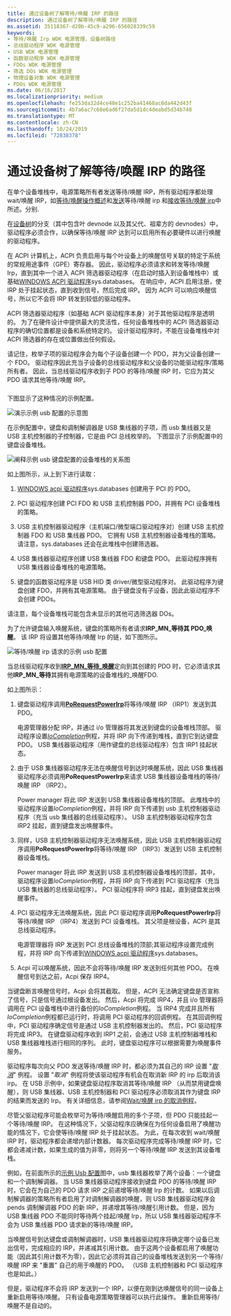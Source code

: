 ```yaml
---
title: 通过设备树了解等待/唤醒 IRP 的路径
description: 通过设备树了解等待/唤醒 IRP 的路径
ms.assetid: 35118367-d20b-45c9-a296-656028339c59
keywords:
- 等待/唤醒 Irp WDK 电源管理，设备树路径
- 总线驱动程序 WDK 电源管理
- USB WDK 电源管理
- 函数驱动程序 WDK 电源管理
- FDOs WDK 电源管理
- 筛选 DOs WDK 电源管理
- 物理设备对象 WDK 电源管理
- PDOs WDK 电源管理
ms.date: 06/16/2017
ms.localizationpriority: medium
ms.openlocfilehash: fe253da32d4ce48e1c252ba41468ac6da442d43f
ms.sourcegitcommit: 4b7a6ac7c68e6ad6f27da5d1dc4deabd5d34b748
ms.translationtype: MT
ms.contentlocale: zh-CN
ms.lasthandoff: 10/24/2019
ms.locfileid: "72838378"
---
```

# <a name="understanding-the-path-of-waitwake-irps-through-a-device-tree"></a>通过设备树了解等待/唤醒 IRP 的路径





在单个设备堆栈中，电源策略所有者发送等待/唤醒 IRP，所有驱动程序都处理 wait/唤醒 IRP，如[等待/唤醒操作概述](overview-of-wait-wake-operation.md)和[发送](sending-a-wait-wake-irp.md)等待/唤醒 irp 和[接收等待/唤醒 irp](receiving-a-wait-wake-irp.md)中所述。分别.

在[设备树](device-tree.md)的分支（其中包含叶 devnode 以及其父代、祖辈方的 devnodes）中，驱动程序必须合作，以确保等待/唤醒 IRP 达到可以启用所有必要硬件以进行唤醒的驱动程序。

在 ACPI 计算机上，ACPI 负责启用与每个叶设备上的唤醒信号关联的特定于系统的常规用途事件（GPE）寄存器。 因此，驱动程序必须请求和转发等待/唤醒 Irp，直到其中一个进入 ACPI 筛选器驱动程序（在启动时插入到设备堆栈中）或基础[WINDOWS ACPI 驱动程序](acpi-driver.md)sys.databases。 在响应中，ACPI 启用注册，使 IRP 处于挂起状态，直到收到信号，然后完成 IRP。 因为 ACPI 可以响应唤醒信号，所以它不会将 IRP 转发到较低的驱动程序。

ACPI 筛选器驱动程序（如基础 ACPI 驱动程序本身）对于其他驱动程序是透明的。 为了在硬件设计中提供最大的灵活性，任何设备堆栈中的 ACPI 筛选器驱动程序的确切位置都是设备和系统特定的。 设计驱动程序时，不能在设备堆栈中对 ACPI 筛选器的存在或位置做出任何假设。

请记住，枚举子项的驱动程序会为每个子设备创建一个 PDO，并为父设备创建一个 FDO。 驱动程序因此充当子设备的总线驱动程序和父设备的功能驱动程序/策略所有者。 因此，当总线驱动程序收到子 PDO 的等待/唤醒 IRP 时，它应为其父 PDO 请求其他等待/唤醒 IRP。

### <a href="" id="sample-usb-configuration"></a>

下图显示了这种情况的示例配置。

![演示示例 usb 配置的示意图](images/wwhw.png)

在示例配置中，键盘和调制解调器是 USB 集线器的子项，而 usb 集线器又是 USB 主机控制器的子控制器，它是由 PCI 总线枚举的。 下图显示了示例配置中的键盘设备堆栈。

![阐释示例 usb 键盘配置的设备堆栈的关系图](images/wwdobj.png)

如上图所示，从上到下进行读取：

1.  [WINDOWS acpi 驱动程序](acpi-driver.md)sys.databases 创建用于 PCI 的 PDO。

2.  PCI 驱动程序创建 PCI FDO 和 USB 主机控制器 PDO，并拥有 PCI 设备堆栈的策略。

3.  USB 主机控制器驱动程序（主机端口/微型端口驱动程序对）创建 USB 主机控制器 FDO 和 USB 集线器 PDO。 它拥有 USB 主机控制器设备堆栈的策略。 请注意，sys.databases 还会在此堆栈中创建筛选器。

4.  USB 集线器驱动程序创建 USB 集线器 FDO 和键盘 PDO。 此驱动程序拥有 USB 集线器设备堆栈的电源策略。

5.  键盘的函数驱动程序是 USB HID 类 driver/微型驱动程序对。 此驱动程序为键盘创建 FDO，并拥有其电源策略。 由于键盘没有子设备，因此此驱动程序不会创建 PDOs。

请注意，每个设备堆栈可能包含未显示的其他可选筛选器 DOs。

为了允许键盘输入唤醒系统，键盘的策略所有者请求**IRP\_MN\_等待其 PDO\_唤醒**。 该 IRP 将设置其他等待/唤醒 Irp 的链，如下图所示。

![等待/唤醒 irp 请求的示例 usb 配置](images/wwcascade.png)

当总线驱动程序收到[**IRP\_MN\_等待\_唤醒**](https://docs.microsoft.com/windows-hardware/drivers/kernel/irp-mn-wait-wake)定向到其创建的 PDO 时，它必须请求其他**IRP\_MN\_等待**其拥有电源策略的设备堆栈的\_唤醒FDO.

如上图所示：

1.  键盘驱动程序调用[**PoRequestPowerIrp**](https://docs.microsoft.com/windows-hardware/drivers/ddi/wdm/nf-wdm-porequestpowerirp)将等待/唤醒 IRP （IRP1）发送到其 PDO。

    电源管理器分配 IRP，并通过 i/o 管理器将其发送到键盘的设备堆栈顶部。 驱动程序设置[*IoCompletion*](https://docs.microsoft.com/windows-hardware/drivers/ddi/wdm/nc-wdm-io_completion_routine)例程，并将 IRP 向下传递到堆栈，直到它到达键盘 PDO。 USB 集线器驱动程序（用作键盘的总线驱动程序）包含 IRP1 挂起状态。

2.  由于 USB 集线器驱动程序无法在唤醒信号到达时唤醒系统，因此 USB 集线器驱动程序必须调用**PoRequestPowerIrp**来请求 USB 集线器设备堆栈的等待/唤醒 IRP （IRP2）。

    Power manager 将此 IRP 发送到 USB 集线器设备堆栈的顶部。 此堆栈中的驱动程序设置*IoCompletion*例程，并将 IRP 向下传递到 usb 主机控制器驱动程序（充当 usb 集线器的总线驱动程序）。 USB 主机控制器驱动程序包含 IRP2 挂起，直到键盘发出唤醒事件。

3.  同样，USB 主机控制器驱动程序无法唤醒系统，因此 USB 主机控制器驱动程序调用**PoRequestPowerIrp**将等待/唤醒 IRP （IRP3）发送到 USB 主机控制器设备堆栈。

    Power manager 将此 IRP 发送到 USB 主机控制器设备堆栈的顶部，其中，驱动程序设置*IoCompletion*例程，并将 IRP 向下传递到 PCI 驱动程序（充当 USB 集线器的总线驱动程序）。 PCI 驱动程序将 IRP3 挂起，直到键盘发出唤醒事件。

4.  PCI 驱动程序无法唤醒系统，因此 PCI 驱动程序调用**PoRequestPowerIrp**将等待/唤醒 IRP （IRP4）发送到 PCI 设备堆栈。 其父项是根设备，ACPI 是其总线驱动程序。

    电源管理器将 IRP 发送到 PCI 总线设备堆栈的顶部;其驱动程序设置完成例程，并将 IRP 向下传递到[WINDOWS acpi 驱动程序](acpi-driver.md)sys.databases。

5.  Acpi 可以唤醒系统，因此不会将等待/唤醒 IRP 发送到任何其他 PDO。 在唤醒信号到达之前，Acpi 保存 IRP4。

当键盘断言唤醒信号时，Acpi 会将其截取。 但是，ACPI 无法确定键盘是否宣称了信号，只是信号通过根设备发出。 然后，Acpi 将完成 IRP4，并且 i/o 管理器将调用在 PCI 设备堆栈中进行备份的*IoCompletion*例程。 当 IRP4 完成并且所有*IoCompletion*例程都已运行时，将调用 PCI 驱动程序的回调例程。 在其回调例程中，PCI 驱动程序确定信号是通过 USB 主机控制器发出的。 然后，PCI 驱动程序将完成 IRP3。 在键盘驱动程序收到 IRP1 之前，会通过 USB 主机控制器堆栈和 USB 集线器堆栈进行相同的序列。 此时，键盘驱动程序可以根据需要为唤醒事件服务。

驱动程序每次向父 PDO 发送等待/唤醒 IRP 时，都必须为其自己的 IRP 设置 "[*取消*](https://docs.microsoft.com/windows-hardware/drivers/ddi/wdm/nc-wdm-driver_cancel)" 例程。 设置 "*取消*" 例程将使该驱动程序有机会在取消新 IRP 的 irp 后取消该 irp。 在 USB 示例中，如果键盘驱动程序取消其等待/唤醒 IRP （从而禁用键盘唤醒），则 USB 集线器、USB 主机控制器和 PCI 驱动程序必须取消其作为键盘 IRP 的结果而发送的 Irp。 有关详细信息，请参阅[Wait/唤醒 irp 的取消例程](canceling-a-wait-wake-irp.md#ddk-cancel-routines-for-wait-wake-irps-kg)。

尽管父驱动程序可能会枚举可为等待/唤醒启用的多个子项，但 PDO 只能挂起一个等待/唤醒 IRP。 在这种情况下，父驱动程序应确保在为任何设备启用了唤醒功能的情况下，它会使等待/唤醒 IRP 处于挂起状态。 为此，在每次收到 wait/唤醒 IRP 时，驱动程序都会递增内部计数器。 每次驱动程序完成等待/唤醒 IRP 时，它都会递减计数，如果生成的值为非零，则将另一个等待/唤醒 IRP 发送到其设备堆栈。

例如，在前面所示的[示例 Usb 配置](#sample-usb-configuration)图中，usb 集线器枚举了两个设备：一个键盘和一个调制解调器。 当 USB 集线器驱动程序接收到键盘 PDO 的等待/唤醒 IRP 时，它会在为自己的 PDO 请求 IRP 之前递增等待/唤醒 Irp 的计数。 如果以后调制解调器的策略所有者启用了对调制解调器的唤醒，则 USB 集线器驱动程序会 pends 调制解调器 PDO 的新 IRP，并递增其等待/唤醒引用计数。 但是，因为 USB 集线器 PDO 不能同时等待两个挂起/唤醒 Irp，所以 USB 集线器驱动程序不会为 USB 集线器 PDO 请求新的等待/唤醒 IRP。

当唤醒信号到达键盘或调制解调器时，USB 集线器驱动程序将确定哪个设备已发出信号，完成相应的 IRP，并递减其引用计数。 由于这两个设备都启用了唤醒功能（因此其引用计数不为零），因此它必须将其自己的设备堆栈发送到另一个等待/唤醒 IRP 来 "重置" 自己的用于唤醒的 PDO。 （USB 主机控制器和 PCI 驱动程序也是如此。）

但是，驱动程序不会将 IRP 发送到一个 IRP，以便在刚到达唤醒信号的同一设备上重新启用等待/唤醒。 只有设备电源策略管理器可以执行此操作。 重新启用等待/唤醒不是自动的。

 

 




